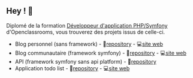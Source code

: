 ## Hey ! :wave:
Diplomé de la formation [Développeur d'application PHP/Symfony](https://openclassrooms.com/fr/paths/59-developpeur-dapplication-php-symfony) d'Openclassrooms, vous trouverez des projets issus de celle-ci.

 - Blog personnel (sans framework) - :file_folder:[repository](https://github.com/ahmedbrs/OC_P5) - :computer:[site web](https://blogphp.ahmedbouras.com/)
 - Blog communautaire (framework symfony) - :file_folder:[repository](https://github.com/ahmedbrs/OC_P6) - :computer:[site web](https://snowtricks.ahmedbouras.com/)
 - API (framework symfony sans api platform) - :file_folder:[repository](https://github.com/ahmedbrs/OC_P7)
 - Application todo list - :file_folder:[repository](https://github.com/ahmedbrs/OC_P8) - :computer:[site web](https://todoandco.ahmedbouras.com/)
